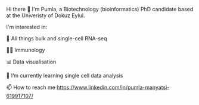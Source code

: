 
Hi there 👋
I'm Pumla, a Biotechnology (bioinformatics) PhD candidate based at the Univeristy of Dokuz Eylul.

I'm interested in:

🧬 All things bulk and single-cell RNA-seq

🐀🚶 Immunology

📊  Data visualisation

🌱 I’m currently learning single cell data analysis

📫 How to reach me
 https://www.linkedin.com/in/pumla-manyatsi-619917107/
 

